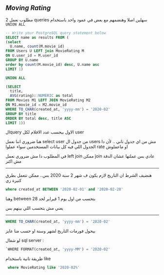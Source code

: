 ## _Moving Rating_

مطلوب نعمل 2 queries سهلين اصلا وهنضمهم مع بعض في عمود واحد باستخدام ```UNION ALL```

```sql
-- Write your PostgreSQL query statement below
SELECT name as results FROM (
(select
  U.name, count(M.movie_id) 
FROM Users U LEFT join MovieRating M
ON U.user_id = M.user_id
GROUP BY U.name
order by count(M.movie_id) desc, U.name asc
LIMIT 1)

UNION ALL

(SELECT 
  title,
  AVG(rating)::NUMERIC as total
FROM Movies M1 LEFT JOIN MovieRating M2
ON M1.movie_id = M2.movie_id
WHERE TO_CHAR(created_at, 'yyyy-mm') = '2020-02'
GROUP BY title
ORDER BY total desc, title ASC
LIMIT 1))
```
الquery الاول بيحسب عدد الافلام لكل user 

هنا ضروري اننا نعمل select user من جدول ال users مش من اي جدول تاني .. لأن دا الجدول اللي فيه كل بيانات المستخدمين سواء عملوا rate او ماعملوش

في المطلوب دا مش ضروري نعمل left join ممكن join عادي بس عملتها عشان الدقة مش اكتر

---

هنضيف الشرط ان التاريخ لازم يكون ف شهر 2 سنة 2020 بس.. ممكن تتعمل بطرق كتيرة زي 

```sql
where created_at BETWEEN '2020-02-01' and '2020-02-28'
```
وهنا between بتحسب من اول يوم 1 قبراير لحد 28 

يعني مش بتحسب اللي بينهم بس 

---

```sql
WHERE TO_CHAR(created_at, 'yyyy-mm') = '2020-02'
```
بيحول فورمات التاريخ لشهر وسنة او حسب منا عايز

لو شغال sql server : 
```sql
`WHERE FORMAT(created_at, 'yyyy-MM') = '2020-02'
```

طريقة تانية باستخدام like
```sql
 where MovieRating like '2020-02%'
```

